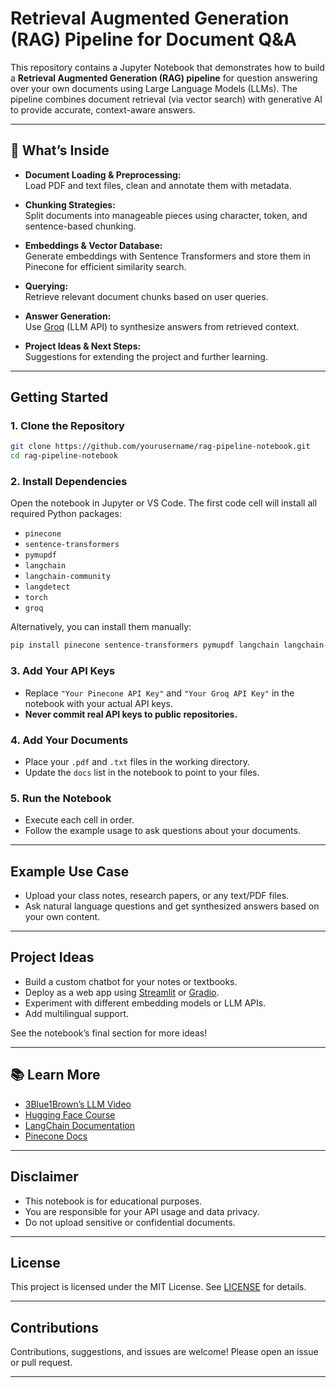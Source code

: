# Retrieval Augmented Generation (RAG) Pipeline for Document Q&A

This repository contains a Jupyter Notebook that demonstrates how to build a **Retrieval Augmented Generation (RAG) pipeline** for question answering over your own documents using Large Language Models (LLMs). The pipeline combines document retrieval (via vector search) with generative AI to provide accurate, context-aware answers.

---

## 📖 What’s Inside

- **Document Loading & Preprocessing:**  
  Load PDF and text files, clean and annotate them with metadata.

- **Chunking Strategies:**  
  Split documents into manageable pieces using character, token, and sentence-based chunking.

- **Embeddings & Vector Database:**  
  Generate embeddings with Sentence Transformers and store them in Pinecone for efficient similarity search.

- **Querying:**  
  Retrieve relevant document chunks based on user queries.

- **Answer Generation:**  
  Use [Groq](https://groq.com/) (LLM API) to synthesize answers from retrieved context.

- **Project Ideas & Next Steps:**  
  Suggestions for extending the project and further learning.

---

## Getting Started

### 1. **Clone the Repository**

```bash
git clone https://github.com/yourusername/rag-pipeline-notebook.git
cd rag-pipeline-notebook
```

### 2. **Install Dependencies**

Open the notebook in Jupyter or VS Code. The first code cell will install all required Python packages:

- `pinecone`
- `sentence-transformers`
- `pymupdf`
- `langchain`
- `langchain-community`
- `langdetect`
- `torch`
- `groq`

Alternatively, you can install them manually:

```bash
pip install pinecone sentence-transformers pymupdf langchain langchain-community langdetect torch groq
```

### 3. **Add Your API Keys**

- Replace `"Your Pinecone API Key"` and `"Your Groq API Key"` in the notebook with your actual API keys.
- **Never commit real API keys to public repositories.**

### 4. **Add Your Documents**

- Place your `.pdf` and `.txt` files in the working directory.
- Update the `docs` list in the notebook to point to your files.

### 5. **Run the Notebook**

- Execute each cell in order.
- Follow the example usage to ask questions about your documents.

---

## Example Use Case

- Upload your class notes, research papers, or any text/PDF files.
- Ask natural language questions and get synthesized answers based on your own content.

---

## Project Ideas

- Build a custom chatbot for your notes or textbooks.
- Deploy as a web app using [Streamlit](https://streamlit.io/) or [Gradio](https://gradio.app/).
- Experiment with different embedding models or LLM APIs.
- Add multilingual support.

See the notebook’s final section for more ideas!

---

## 📚 Learn More

- [3Blue1Brown’s LLM Video](https://www.youtube.com/watch?v=kCc8FmEb1nY)
- [Hugging Face Course](https://huggingface.co/learn/nlp-course/chapter1)
- [LangChain Documentation](https://python.langchain.com/)
- [Pinecone Docs](https://docs.pinecone.io/)

---

## Disclaimer

- This notebook is for educational purposes.
- You are responsible for your API usage and data privacy.
- Do not upload sensitive or confidential documents.

---

## License

This project is licensed under the MIT License. See [LICENSE](LICENSE) for details.

---

## Contributions

Contributions, suggestions, and issues are welcome! Please open an issue or pull request.

---
